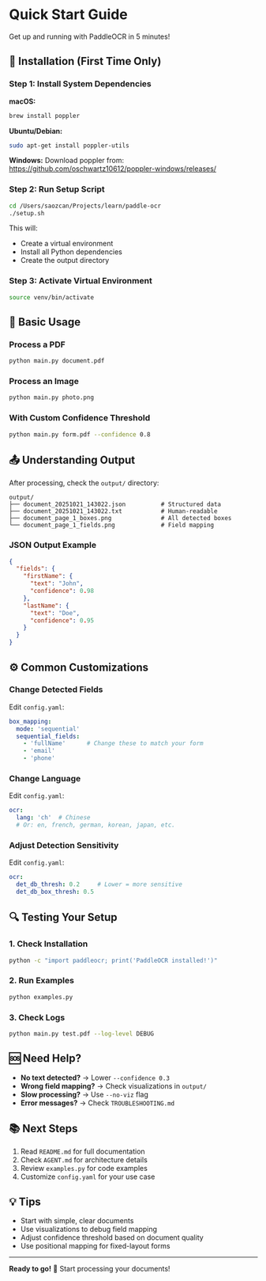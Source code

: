 # Quick Start Guide

Get up and running with PaddleOCR in 5 minutes!

## 🚀 Installation (First Time Only)

### Step 1: Install System Dependencies

**macOS:**
```bash
brew install poppler
```

**Ubuntu/Debian:**
```bash
sudo apt-get install poppler-utils
```

**Windows:**
Download poppler from: https://github.com/oschwartz10612/poppler-windows/releases/

### Step 2: Run Setup Script

```bash
cd /Users/saozcan/Projects/learn/paddle-ocr
./setup.sh
```

This will:
- Create a virtual environment
- Install all Python dependencies
- Create the output directory

### Step 3: Activate Virtual Environment

```bash
source venv/bin/activate
```

## 📝 Basic Usage

### Process a PDF

```bash
python main.py document.pdf
```

### Process an Image

```bash
python main.py photo.png
```

### With Custom Confidence Threshold

```bash
python main.py form.pdf --confidence 0.8
```

## 📤 Understanding Output

After processing, check the `output/` directory:

```
output/
├── document_20251021_143022.json          # Structured data
├── document_20251021_143022.txt           # Human-readable
├── document_page_1_boxes.png              # All detected boxes
└── document_page_1_fields.png             # Field mapping
```

### JSON Output Example

```json
{
  "fields": {
    "firstName": {
      "text": "John",
      "confidence": 0.98
    },
    "lastName": {
      "text": "Doe",
      "confidence": 0.95
    }
  }
}
```

## ⚙️ Common Customizations

### Change Detected Fields

Edit `config.yaml`:

```yaml
box_mapping:
  mode: 'sequential'
  sequential_fields:
    - 'fullName'      # Change these to match your form
    - 'email'
    - 'phone'
```

### Change Language

Edit `config.yaml`:

```yaml
ocr:
  lang: 'ch'  # Chinese
  # Or: en, french, german, korean, japan, etc.
```

### Adjust Detection Sensitivity

Edit `config.yaml`:

```yaml
ocr:
  det_db_thresh: 0.2     # Lower = more sensitive
  det_db_box_thresh: 0.5
```

## 🔍 Testing Your Setup

### 1. Check Installation

```bash
python -c "import paddleocr; print('PaddleOCR installed!')"
```

### 2. Run Examples

```bash
python examples.py
```

### 3. Check Logs

```bash
python main.py test.pdf --log-level DEBUG
```

## 🆘 Need Help?

- **No text detected?** → Lower `--confidence 0.3`
- **Wrong field mapping?** → Check visualizations in `output/`
- **Slow processing?** → Use `--no-viz` flag
- **Error messages?** → Check `TROUBLESHOOTING.md`

## 📚 Next Steps

1. Read `README.md` for full documentation
2. Check `AGENT.md` for architecture details
3. Review `examples.py` for code examples
4. Customize `config.yaml` for your use case

## 💡 Tips

- Start with simple, clear documents
- Use visualizations to debug field mapping
- Adjust confidence threshold based on document quality
- Use positional mapping for fixed-layout forms

---

**Ready to go!** 🎉 Start processing your documents!

